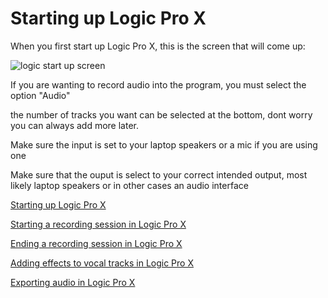 

# Starting up Logic Pro X

  When you first start up Logic Pro X, this is the screen that will come up:
  
  
  
  
  
![logic start up screen](https://user-images.githubusercontent.com/54383601/144340294-eecf9230-e94a-4574-b802-90b6b41d8eb6.jpg)

If you are wanting to record audio into the program, you must select the option "Audio"

the number of tracks you want can be selected at the bottom, dont worry you can always add more later. 

Make sure the input is set to your laptop speakers or a mic if you are using one

Make sure that the ouput is select to your correct intended output, most likely laptop speakers or in other cases an audio interface









[Starting up Logic Pro X](https://github.com/Mus-2000/Infotc1000/blob/master/Page1.md)

[Starting a recording session in Logic Pro X](https://github.com/Mus-2000/Infotc1000/blob/master/Page2.md)

[Ending a recording session in Logic Pro X](https://github.com/Mus-2000/Infotc1000/blob/master/Page3.md)

[Adding effects to vocal tracks in Logic Pro X](https://github.com/Mus-2000/Infotc1000/blob/master/Page4.md)

[Exporting audio in Logic Pro X](https://github.com/Mus-2000/Infotc1000/blob/master/Page5.md)
